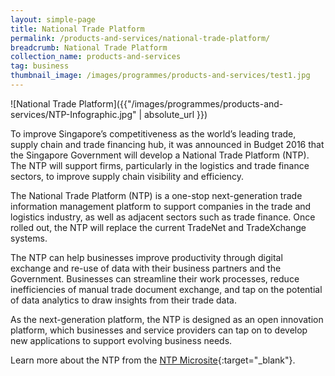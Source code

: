 ```yaml
---
layout: simple-page
title: National Trade Platform
permalink: /products-and-services/national-trade-platform/
breadcrumb: National Trade Platform
collection_name: products-and-services
tag: business
thumbnail_image: /images/programmes/products-and-services/test1.jpg
---
```


![National Trade Platform]({{"/images/programmes/products-and-services/NTP-Infographic.jpg" | absolute_url }})


To improve Singapore’s competitiveness as the world’s leading trade, supply chain and trade financing hub, it was announced in Budget 2016 that the Singapore Government will develop a National Trade Platform (NTP). The NTP will support firms, particularly in the logistics and trade finance sectors, to improve supply chain visibility and efficiency.

The National Trade Platform (NTP) is a one-stop next-generation trade information management platform to support companies in the trade and logistics industry, as well as adjacent sectors such as trade finance. Once rolled out, the NTP will replace the current TradeNet and TradeXchange systems.

The NTP can help businesses improve productivity through digital exchange and re-use of data with their business partners and the Government. Businesses can streamline their work processes, reduce inefficiencies of manual trade document exchange, and tap on the potential of data analytics to draw insights from their trade data.

As the next-generation platform, the NTP is designed as an open innovation platform, which businesses and service providers can tap on to develop new applications to support evolving business needs.

Learn more about the NTP from the [NTP Microsite](www.customs.gov.sg/about-us/national-single-window/networked-trade-platform){:target="_blank"}.
